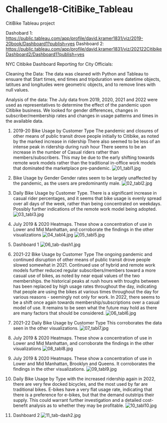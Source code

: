 # Challenge18-CitiBike_Tableau
 CitiBike Tableau project

Dashobard 1:  https://public.tableau.com/app/profile/david.kramer1831/viz/2019-20book/Dashboard1?publish=yes
Dashboard 2:  https://public.tableau.com/app/profile/david.kramer1831/viz/202122CitibikeDashboard2/Dashboard1?publish=yes

NYC Citibike Dashboard Reporting for City Officials:

Cleaning the Data:
The data was cleaned with Python and Tableau to ensuare that Start times, end times and tripduration were datetime objects, latitues and longitudes were geometric objects, and to remove lines with null values.

Analysis of the data:
The July data from 2019, 2020, 2021 and 2022 were used as representatives to determine the effect of the pandemic upon Citibike business.  We looked for gender differences, changes in subscriber/membership rates and changes in usage patterns and times in the available data.

1.  2019-20 Bike Usage by Customer Type
The pandemic and closures of other means of public transit drove people initially to Citibike, as noted by the marked increase in ridership
There also seemed to be less of an intense peak in ridership during rush hour
There seems to be an increase in the number of Casual riders rather than members/subscribers.  This may be due to the early shifting towards remote work models rather than the traditional in-office work models that dominated the marketplace pre-pandemic.
![01_tabl1.jpg](Images/01_tabl1.jpg)


2.  Bike Usage by Gender
Gender rates seem to be largely unaffected by the pandemic, as the users are predominantly male.
![02_tabl2.jpg](Images/02_tabl2.jpg)


3.  Daily Bike Usage by Customer Type.
There is a significant increase in casual rider percentages, and it seems that bike usage is evenly spread over all days of the week, rather than being concentrated on weekdays.  Possibly further indications of the remote work model being adopted.
![03_tabl3.jpg](Images/03_tabl3.jpg)


4.  July 2019 & 2020 Heatmaps.
These show a concentration of use in Lower and Mid Manhattan, and corroborate the findings in the other visualizations
![04_tabl4.jpg](Images/04_tabl4.jpg)
![05_tabl5.jpg](Images/05_tabl5.jpg)


5.  Dashboard 1
![06_tab-dash1.jpg](Images/06_tab-dash1.jpg)

6.  2021-22 Bike Usage by Customer Type
The ongoing pandemic and continued disruption of other means of public transit drove people slowed somewhat in 2021.  Continued use of hybrid and remote work models further reduced regular subscribers/members toward a more casual use of bikes, as noted by near equal values of the two memberships.
the historical peaks at rush hours with troughs between has been replaced by high usage rates throughout the day, indicating that people are using the bikes at various times throughout the day for various reasons - seemingly not only for work.
In 2022, there seems to be a shift once again towards membership/subscriptions over a casual model of use.  It remains to be seen what the future may hold as there are many factors that should be considered.
![06_tabl6.jpg](Images/06_tabl6.jpg)


7.  2021-22 Daily Bike Usage by Customer Type
This corroborates the data seen in the other visualizations.
![07_tabl7.jpg](Images/07_tabl7.jpg)


8. July 2019 & 2020 Heatmaps.
These show a concentration of use in Lower and Mid Manhattan, and corroborate the findings in the other visualizations
![08_tabl8.jpg](Images/08_tabl8.jpg)


9.  July 2019 & 2020 Heatmaps.
These show a concentration of use in Lower and Mid Manhattan, Brooklyn and Queens.  It corroborates the findings in the other visualizations.
![09_tabl9.jpg](Images/09_tabl9.jpg)


10.  Daily Bike Usage by Type
with the increased ridership again in 2022, there are very few docked bicycles, and the most used by far are traditional bikes.  E-bikes have a very flat usage rate, indicating that there is a preference for e-bikes, but that the demand outstrips their supply.  This could warrant further investigation and a detailed cost-benefit analysis as to whether they may be profitable.
![10_tabl10.jpg](Images/10_tabl10.jpg)


11.  Dashboard 2
![11_tab-dash2.jpg](Images/11_tab-dash2.jpg)
